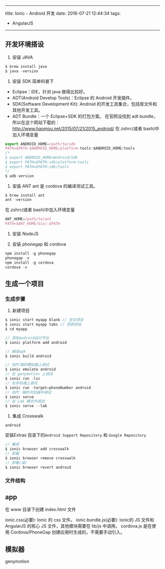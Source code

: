 ----
title: Ionic - Android 开发
date: 2016-07-21 12:44:34
tags:
- AngularJS
----
## 开发环境搭设

1. 安装 JAVA
  ```JavaScript
  $ brew install java
  $ java -version
  ```
1. 安装 SDK
  简单科普下
  - Eclipse：IDE，针对 java 做得比较好。
  - ADT(Android Develop Tools)：Eclipse 的 Android 开发插件。
  - SDK(Software Development Kit):  Android 的开发工具集合，包括库文件和其他开发工具。
  - ADT Bundle：一个 Eclipse+SDK 的打包方案。
  在官网没找到 adt bundle，所以在这个网站下载的：<http://www.haomou.net/2015/07/21/2015_android/>
  在.zshrc(或者 bash)中加入环境变量
  ```JavaScript
  export ANDROID_HOME=/path/to/sdk
  PATH=$PATH:$ANDROID_HOME/platform-tools:$ANDROID_HOME/tools
  /*
  $ export ANDROID_HOME=Android/Sdk
  $ export PATH=$PATH:sdk/platform-tools
  $ export PATH=$PATH:sdk/tools
  */
  $ adb version
  ```

1. 安装 ANT
  ant 是 cordova 的编译测试工具。
  ```JavaScript
  $ brew install ant
  ant -version
  ```
  在.zshrc(或者 bash)中加入环境变量
  ```JavaScript
  ANT_HOME=/path/to/ant
  PATH=$ANT_HOME/bin/:$PATH
  ```
1. 安装 NodeJS

1. 安装 phonegap 和 cordova
  ```JavaScript
  npm install -g phonegap
  phonegap -v
  npm install -g cordova
  cordova -v
  ```
  
## 生成一个项目
### 生成步骤

1. 新建项目
  ```JavaScript
  $ ionic start myapp blank // 空白项目
  $ ionic start myapp tabs // 范例项目
  $ cd myapp  

  // 添加android运行平台
  $ ionic platform add android  

  // 编译apk
  $ ionic build android   

  // 在PC端的模拟器上调试
  $ ionic emulate android  
  // 在 genymotion 上调试
  $ ionic run -lsc
  // 在手机端上调试
  $ ionic run -target=phoneNumber android  
  // 在PC 端的浏览器中调试
  $ ionic serve
  // 在 Lab 模式中调试
  $ ionic serve --lab
  ```
1. 集成 Crosswalk
  ```
  android
  ```
  安装Extras 目录下的`Android Support Repository` 和 `Google Repository`
  ```JavaScript
  // 集成
  $ ionic browser add crosswalk
  // 卸载
  $ ionic browser remove crosswalk
  // 卸载(或)
  $ ionic browser revert android
  ```
  
### 文件结构


## app
在 www 目录下创建 index.html 文件

ionic.css(必要): Ionic 的 css 文件。
ionic.bundle.js(必要): Ionic的 JS 文件和 AngularJS 的核心 JS 文件，其他模块需要在 lib/js 中调用。
cordova.js 是在使用 Cordova/PhoneGap 创建应用时生成的，不需要手动引入。

## 模拟器
genymotion
